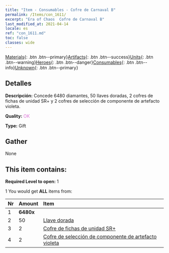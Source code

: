 ```yaml
---
title: "Item - Consumables - Cofre de Carnaval B"
permalink: /Items/con_1611/
excerpt: "Era of Chaos  Cofre de Carnaval B"
last_modified_at: 2021-04-14
locale: es
ref: "con_1611.md"
toc: false
classes: wide
---
```

 [Materials](/es/Items/){: .btn .btn--primary}[Artifacts](/es/Items/Artifacts/){: .btn .btn--success}[Units](/es/Items/Units/){: .btn .btn--warning}[Heroes](/es/Items/Heroes/){: .btn .btn--danger}[Consumables](/es/Items/Consumables/){: .btn .btn--info}[Unknown](/es/Items/Unknown/){: .btn .btn--primary}

## Detalles
 **Descripción:** Concede 6480 diamantes, 50 llaves doradas, 2 cofres de fichas de unidad SR+ y 2 cofres de selección de componente de artefacto violeta.

 **Quality:** <span style="color: #DA70D6">OK</span>

 **Type:** Gift

## Gather

  None

## This item contains:

 **Required Level to open:** 1

 1 You would get **ALL** items  from:

  | Nr | Amount |     Item    |
  |:---|:-------|:------------|
  | 1 |  **6480x** | <i class="fas fa-gem"/> |  | 
  | 2 | 50 | [Llave dorada](/es/Items/con_783/) | 
  | 3 | 2 | [Cofre de fichas de unidad SR+](/es/Items/con_1598/) | 
  | 4 | 2 | [Cofre de selección de componente de artefacto violeta](/es/Items/con_1612/) | 
